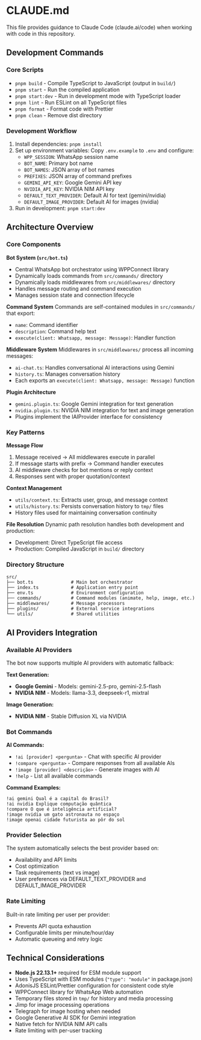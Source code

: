 # CLAUDE.md

This file provides guidance to Claude Code (claude.ai/code) when working with code in this repository.

## Development Commands

### Core Scripts

- `pnpm build` - Compile TypeScript to JavaScript (output in `build/`)
- `pnpm start` - Run the compiled application
- `pnpm start:dev` - Run in development mode with TypeScript loader
- `pnpm lint` - Run ESLint on all TypeScript files
- `pnpm format` - Format code with Prettier
- `pnpm clean` - Remove dist directory

### Development Workflow

1. Install dependencies: `pnpm install`
2. Set up environment variables: Copy `.env.example` to `.env` and configure:
   - `WPP_SESSION`: WhatsApp session name
   - `BOT_NAME`: Primary bot name
   - `BOT_NAMES`: JSON array of bot names
   - `PREFIXES`: JSON array of command prefixes
   - `GEMINI_API_KEY`: Google Gemini API key
   - `NVIDIA_API_KEY`: NVIDIA NIM API key
   - `DEFAULT_TEXT_PROVIDER`: Default AI for text (gemini/nvidia)
   - `DEFAULT_IMAGE_PROVIDER`: Default AI for images (nvidia)
3. Run in development: `pnpm start:dev`

## Architecture Overview

### Core Components

**Bot System (`src/bot.ts`)**

- Central WhatsApp bot orchestrator using WPPConnect library
- Dynamically loads commands from `src/commands/` directory
- Dynamically loads middlewares from `src/middlewares/` directory
- Handles message routing and command execution
- Manages session state and connection lifecycle

**Command System**
Commands are self-contained modules in `src/commands/` that export:

- `name`: Command identifier
- `description`: Command help text
- `execute(client: Whatsapp, message: Message)`: Handler function

**Middleware System**
Middlewares in `src/middlewares/` process all incoming messages:

- `ai-chat.ts`: Handles conversational AI interactions using Gemini
- `history.ts`: Manages conversation history
- Each exports an `execute(client: Whatsapp, message: Message)` function

**Plugin Architecture**

- `gemini.plugin.ts`: Google Gemini integration for text generation
- `nvidia.plugin.ts`: NVIDIA NIM integration for text and image generation
- Plugins implement the IAIProvider interface for consistency

### Key Patterns

**Message Flow**

1. Message received → All middlewares execute in parallel
2. If message starts with prefix → Command handler executes
3. AI middleware checks for bot mentions or reply context
4. Responses sent with proper quotation/context

**Context Management**

- `utils/context.ts`: Extracts user, group, and message context
- `utils/history.ts`: Persists conversation history to `tmp/` files
- History files used for maintaining conversation continuity

**File Resolution**
Dynamic path resolution handles both development and production:

- Development: Direct TypeScript file access
- Production: Compiled JavaScript in `build/` directory

### Directory Structure

```
src/
├── bot.ts              # Main bot orchestrator
├── index.ts            # Application entry point
├── env.ts              # Environment configuration
├── commands/           # Command modules (animate, help, image, etc.)
├── middlewares/        # Message processors
├── plugins/            # External service integrations
└── utils/              # Shared utilities
```

## AI Providers Integration

### Available AI Providers

The bot now supports multiple AI providers with automatic fallback:

**Text Generation:**

- **Google Gemini** - Models: gemini-2.5-pro, gemini-2.5-flash
- **NVIDIA NIM** - Models: llama-3.3, deepseek-r1, mixtral

**Image Generation:**

- **NVIDIA NIM** - Stable Diffusion XL via NVIDIA

### Bot Commands

**AI Commands:**

- `!ai [provider] <pergunta>` - Chat with specific AI provider
- `!compare <pergunta>` - Compare responses from all available AIs
- `!image [provider] <descrição>` - Generate images with AI
- `!help` - List all available commands

**Command Examples:**

```
!ai gemini Qual é a capital do Brasil?
!ai nvidia Explique computação quântica
!compare O que é inteligência artificial?
!image nvidia um gato astronauta no espaço
!image openai cidade futurista ao pôr do sol
```

### Provider Selection

The system automatically selects the best provider based on:

- Availability and API limits
- Cost optimization
- Task requirements (text vs image)
- User preferences via DEFAULT_TEXT_PROVIDER and DEFAULT_IMAGE_PROVIDER

### Rate Limiting

Built-in rate limiting per user per provider:

- Prevents API quota exhaustion
- Configurable limits per minute/hour/day
- Automatic queueing and retry logic

## Technical Considerations

- **Node.js 22.13.1+** required for ESM module support
- Uses TypeScript with ESM modules (`"type": "module"` in package.json)
- AdonisJS ESLint/Prettier configuration for consistent code style
- WPPConnect library for WhatsApp Web automation
- Temporary files stored in `tmp/` for history and media processing
- Jimp for image processing operations
- Telegraph for image hosting when needed
- Google Generative AI SDK for Gemini integration
- Native fetch for NVIDIA NIM API calls
- Rate limiting with per-user tracking
